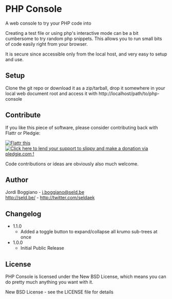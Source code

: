 PHP Console
===========

A web console to try your PHP code into

Creating a test file or using php's interactive mode can be a bit cumbersome to try random php snippets. This allows you to run small bits of code easily right from your browser.

It is secure since accessible only from the local host, and very easy to setup and use.

Setup
-----

Clone the git repo or download it as a zip/tarball, drop it somewhere in your local web document root and access it with http://localhost/path/to/php-console

Contribute
----------

If you like this piece of software, please consider contributing back with Flattr or Pledgie:

<a href="http://flattr.com/thing/55112/PHP-Web-Debug-Console" target="_blank"><img src="http://api.flattr.com/button/button-static-50x60.png" title="Flattr this" border="0" /></a> <a href="http://pledgie.com/campaigns/12919"><img alt="Click here to lend your support to slippy and make a donation via pledgie.com !" src="http://www.pledgie.com/campaigns/12919.png?skin_name=chrome" border="0" /></a>

Code contributions or ideas are obviously also much welcome.

Author
------

Jordi Boggiano - <j.boggiano@seld.be><br />
<http://seld.be/> - <http://twitter.com/seldaek>

Changelog
---------

- 1.1.0
  - Added a toggle button to expand/collapse all krumo sub-trees at once
- 1.0.0
  - Initial Public Release

License
-------

PHP Console is licensed under the New BSD License, which means you can do pretty much anything you want with it.

New BSD License - see the LICENSE file for details
